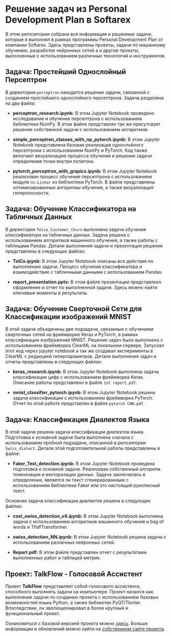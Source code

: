 # Решение задач из Personal Development Plan в Softarex

В этом репозитории собрана вся информация и решенные задачи, которые я выполнял в рамках программы Personal Development Plan от компании Softarex. Здесь представлены проекты, задачи по машинному обучению, разработке нейронных сетей а и другие проекты, выполненные с использованием различных технологий и инструментов.


## Задача: Простейший Однослойный Персептрон

В директории `perceptron` находится решение задачи, связанной с созданием простейшего однослойного персептрона. Задача разделена на два файла:

- **perceptron_research.ipynb:** В этом Jupyter Notebook проведено исследование и обучение персептрона с использованием библиотеки NumPy. В этом файле представлен так же присутсвует решение собственной задачи с использованием алгоритмов.

- **simple_perceptron_classes_with_np_pytorch.ipynb:** В этом Jupyter Notebook представлена базовая реализация однослойного персептрона с использованием NumPy и PyTorch. Код также включает визуализацию процесса обучения и решение задачи определения точки внутри полигона.

- **pytorch_perceptron_with_grapics.ipynb:** В этом Jupyter Notebook реализован процесс обучения персептрона с использованием модуля `nn.Linear` из библиотеки PyTorch. В файле представлены оптимизированные алгоритмы обучения, а также визуализация гиперплоскости.

## Задача: Обучение Классификатора на Табличных Данных

В директории `Telco_Customer_Churn` выполнена задача обучения классификатора на табличных данных. Задача решена с использованием алгоритмов машинного обучения, а также работы с таблицами Pandas. Детали выполнения задачи и презентация решения представлены в следующих файлах:

- **TelCo.ipynb:** В этом Jupyter Notebook описаны все действия по выполнению задачи. Процесс обучения классификатора и взаимодействие с табличными данными с использованием Pandas.

- **report_presentation.pptx:** В этом файле презентации представлено оформление и отчет по выполненной задаче. Здесь можно найти ключевые моменты и результаты.
 
## Задача: Обучение Сверточной Сети для Классификации изображений MNIST

В этой задаче объединены две подзадачи, связанные с обучением сверточных сетей на фреймворке Keras и PyTorch, в рамках классификации изображений MNIST. Решение задач было выполнено с использованием фреймворка ClearML на локальном сервере. Запускал этот код через jupyter notebook а так же создавал эксперименты в ClearML с редакцией гиперпараметров. Детали выполнения задач и отчеты представлены в следующих файлах:

- **keras_research.ipynb:** В этом Jupyter Notebook выполнена задача классификации цифр с использованием фреймворка Keras. Описание работы представлено в файле `1st report.pdf`.

- **mnist_classifier_pytorch.ipynb:** В этом Jupyter Notebook решена задача классификации с использованием фреймворка PyTorch. Отчет по этой работе представлен в файле `pytorch CNN.pdf`.

## Задача: Классификация Диалектов Языка

В этой задаче решена задача классификации диалектов языка. Подготовка к основной задаче была выполнена сначала с использованием пробной подзадачи, описанной в репозитории `Swiss_dialect`. Детали этой подготовительной работы представлены в файле:

- **Faker_Text_detection.ipynb:** В этом Jupyter Notebook проведена подготовка к основной задаче. Реализован собственный алгоритм токенизации и векторизации данных. Задача заключалась в определении, является ли текст сгенерированным с использованием библиотеки Faker или это настоящий рукописный текст.

Основная задача классификации диалектов решена в следующих файлах:

- **cool_swiss_detection_v4.ipynb:** В этом Jupyter Notebook выполнена задача с использованием алгоритмов машинного обучения и bag of words и TfidfTransformer.

- **swiss_detection_NN.ipynb:** В этом Jupyter Notebook решена задача с использованием различных нейронных сетей.

- **Report.pdf:** В этом файле представлен отчет с результатами выполненных работ и таблицей метрик.

## Проект: TalkFlow - Голосовой Ассистент

Проект **TalkFlow** представляет собой голосового ассистента, способного выполнять задачи на компьютере. Проект начался как выполнение задачи по созданию проекта с использованием базовых возможностей языка Python, а также библиотек PyQT/Tkinter. Впоследствии, он эволюционировал в более крупный и функциональный проект.

Ознакомиться с базовой версией проекта можно [здесь](https://1drv.ms/p/s!AhL2vzHgb3dAghZOhTUVJ69cN_y_?e=Mb3MqO). Больше информации и обновлений можно найти на [собственном сайте проекта](https://talkflow.art/).





